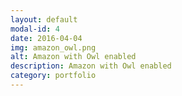 ```yaml
---
layout: default
modal-id: 4
date: 2016-04-04
img: amazon_owl.png
alt: Amazon with Owl enabled
description: Amazon with Owl enabled
category: portfolio
---
```

